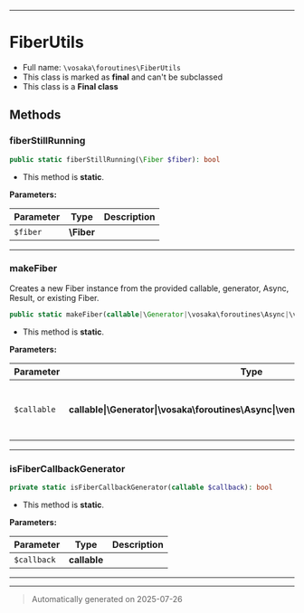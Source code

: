 ***

# FiberUtils





* Full name: `\vosaka\foroutines\FiberUtils`
* This class is marked as **final** and can't be subclassed
* This class is a **Final class**




## Methods


### fiberStillRunning



```php
public static fiberStillRunning(\Fiber $fiber): bool
```



* This method is **static**.




**Parameters:**

| Parameter | Type | Description |
|-----------|------|-------------|
| `$fiber` | **\Fiber** |  |





***

### makeFiber

Creates a new Fiber instance from the provided callable, generator, Async, Result, or existing Fiber.

```php
public static makeFiber(callable|\Generator|\vosaka\foroutines\Async|\venndev\vosaka\core\Result|\Fiber $callable): \Fiber
```



* This method is **static**.




**Parameters:**

| Parameter | Type | Description |
|-----------|------|-------------|
| `$callable` | **callable&#124;\Generator&#124;\vosaka\foroutines\Async&#124;\venndev\vosaka\core\Result&#124;\Fiber** | The function or generator to run in the fiber. |





***

### isFiberCallbackGenerator



```php
private static isFiberCallbackGenerator(callable $callback): bool
```



* This method is **static**.




**Parameters:**

| Parameter | Type | Description |
|-----------|------|-------------|
| `$callback` | **callable** |  |





***


***
> Automatically generated on 2025-07-26

